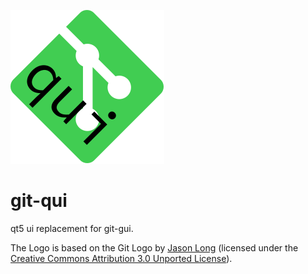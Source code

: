 ![git-qui](https://raw.githubusercontent.com/feelx88/git-qui/master/deploy/git-qui.svg "git-qui")

# git-qui
qt5 ui replacement for git-gui.

The Logo is based on the Git Logo by [Jason Long](https://twitter.com/jasonlong) (licensed under the [Creative Commons Attribution 3.0 Unported License](https://creativecommons.org/licenses/by/3.0/)).


